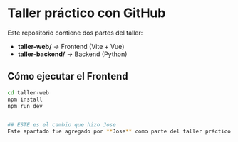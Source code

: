 # Taller práctico con GitHub

Este repositorio contiene dos partes del taller:

- **taller-web/** → Frontend (Vite + Vue)  
- **taller-backend/** → Backend (Python)

## Cómo ejecutar el Frontend
```bash
cd taller-web
npm install
npm run dev


## ESTE es el cambio que hizo Jose
Este apartado fue agregado por **Jose** como parte del taller práctico de colaboración con GitHub.